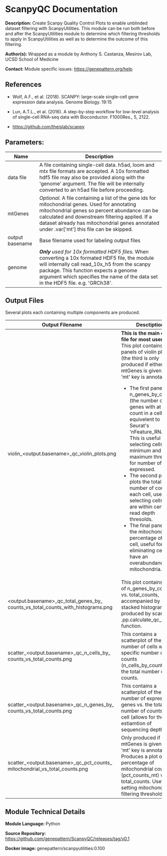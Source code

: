 # ScanpyQC Documentation

<b>Description: </b> Create Scanpy Quality Control Plots to enable unblinded dataset filtering with ScanpyUtilities. This module can be run both before and after the ScanpyUtilities module to determine which filtering thresholds to apply in ScanpyUtilities as well as to determine the outcome of this filtering.

<b>Author(s): </b> Wrapped as a module by Anthony S. Castanza, Mesirov Lab, UCSD School of Medicine

<b>Contact: </b> Module specific issues: https://genepattern.org/help

## References

- Wolf, A.F., et al. (2018). SCANPY: large-scale single-cell gene expression data analysis. Genome Biology. 19:15

- Lun, A.T.L., et al. (2016). A step-by-step workflow for low-level analysis of single-cell RNA-seq data with Bioconductor. F1000Res., 5, 2122.

- https://github.com/theislab/scanpy

## Parameters:

| Name | Description |
| ---- | ----------- |
| data file | A file containing single-cell data. h5ad, loom and mtx file formats are accepted. A 10x formatted hdf5 file may also be provided along with the 'genome' argument. The file will be internally converted to an h5ad file before proceeding. |
| mtGenes | <i>Optional.</i> A file containing a list of the gene ids for mitochondrial genes. Used for annotating mitochondrial genes so percent abundance can be calculated and downstream filtering applied. If a dataset already has mitochondrial genes annotated under .var['mt'] this file can be skipped. |
| output basename | Base filename used for labeling output files |
| genome | <i> <b>Only</b> used for 10x formatted HDF5 files.</i> When converting a 10x formated HDF5 file, the module will internally call read_10x_h5 from the scanpy package. This function expects a genome argument which specifies the name of the data set in the HDF5 file. e.g. 'GRCh38'. |

## Output Files

<p> Several plots each containing multiple components are produced.

| Output Filename | Desctiption |
| --------------- | ----------- |
| violin_\<output.basename>_qc_violin_plots.png | <b>This is the main output file for most users.</b> <br>This plot contains 2-3 panels of violin plots (the third is only produced if either mtGenes is given, or the 'mt' key is annotated). <ul><li>The first panel plots n_genes_by_counts (the number of genes with at least 1 count in a cell - equivelent to Seurat's 'nFeature_RNA'). This is useful for selecting cells with minimum and maximum thresholds for number of genes expressed. <li>The second panel plots the total number of counts in each cell, useful for selecting cells which are within certian read depth thresolds. <li>The final panel plots the mitochondrial percentage of each cell, useful for eliminating cells that have an overabundance of mitochondria.</ul> |
| \<output.basename>_qc_total_genes_by\_<br>counts_vs_total_counts_with_histograms.png | This plot contains a plot of n_genes_by_counts vs. total_counts, accompanied by stacked histograms as produced by scanpy's .pp.calculate_qc_metrics function. |
| scatter_\<output.basename>\_qc_n_cells_by\_<br>counts_vs_total_counts.png | This contains a scatterplot of the number of cells with a specific number of counts (n_cells_by_counts) vs. the total number of counts. |
| scatter_\<output.basename>_qc_n_genes_by\_<br>counts_vs_total_counts.png | This contains a scatterplot of the number of expressed genes vs. the total number of counts in a cell (allows for the estiamtion of sequencing depth.) |
| scatter_\<output.basename>_qc_pct_counts\_<br>mitochondrial_vs_total_counts.png | Only produced if either mtGenes is given, or the 'mt' key is annotated. Produces a plot of the percentage of mitochondrial counts (pct_counts_mt) vs. total_counts. Useful for setting mitochondrial filtering thresholds |

## Module Technical Details
<b> Module Language: </b> Python

<b>Source Repository: </b> https://github.com/genepattern/ScanpyQC/releases/tag/v0.1

<b>Docker image: </b> genepattern/scanpyutilities:0.100

